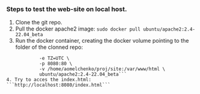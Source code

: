 ### Steps to test the web-site on local host.

1. Clone the git repo.
2. Pull the docker apache2 image:
```sudo docker pull ubuntu/apache2:2.4-22.04_beta```
3. Run the docker container, creating the docker volume pointing to the <site> folder of the clonned repo:
```sudo docker run -d --name apache2-container \
            -e TZ=UTC \
            -p 8080:80 \
            -v /home/aomelchenko/proj/site:/var/www/html \
            ubuntu/apache2:2.4-22.04_beta```
4. Try to acces the index.html:
```http://localhost:8080/index.html```
